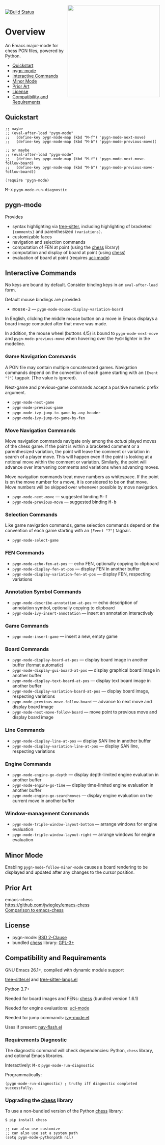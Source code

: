 <a href="/doc/images/gallery.md">
    <img src="/doc/images/pygn-mode-board.png" width=300 align="right"/>
</a>

[![Build Status](https://github.com/dwcoates/pygn-mode/workflows/CI/badge.svg)](https://github.com/dwcoates/pygn-mode/actions)

# Overview

An Emacs major-mode for chess PGN files, powered by Python.

 * [Quickstart](#quickstart)
 * [pygn-mode](#pygn-mode)
 * [Interactive Commands](#interactive-commands)
 * [Minor Mode](#minor-mode)
 * [Prior Art](#prior-art)
 * [License](#license)
 * [Compatibility and Requirements](#compatibility-and-requirements)

## Quickstart

```elisp
;; maybe
;; (eval-after-load "pygn-mode"
;;   (define-key pygn-mode-map (kbd "M-f") 'pygn-mode-next-move)
;;   (define-key pygn-mode-map (kbd "M-b") 'pygn-mode-previous-move))

;; or maybe
;; (eval-after-load "pygn-mode"
;;   (define-key pygn-mode-map (kbd "M-f") 'pygn-mode-next-move-follow-board)
;;   (define-key pygn-mode-map (kbd "M-b") 'pygn-mode-previous-move-follow-board))

(require 'pygn-mode)
```

<kbd>M-x</kbd> `pygn-mode-run-diagnostic`

## pygn-mode

Provides

 * syntax highlighting via [tree-sitter](https://github.com/emacs-tree-sitter), including highlighting of bracketed
   `{comments}` and parenthesized `(variations)`.
 * customizable faces
 * navigation and selection commands
 * computation of FEN at point (using the [chess](https://pypi.org/project/chess/) library)
 * computation and display of board at point (using [chess](https://pypi.org/project/chess/))
 * evaluation of board at point (requires [uci-mode](https://github.com/dwcoates/uci-mode))

## Interactive Commands

No keys are bound by default.  Consider binding keys in an `eval-after-load`
form.

Default mouse bindings are provided:

 * <kbd>mouse-2</kbd> — `pygn-mode-mouse-display-variation-board`

In English, clicking the middle mouse button on a move in Emacs displays a
board image computed after that move was made.

In addition, the mouse wheel (buttons 4/5) is bound to `pygn-mode-next-move`
and `pygn-mode-previous-move` when hovering over the `PyGN` lighter in the
modeline.

### Game Navigation Commands

A PGN file may contain multiple concatenated games.  Navigation commands
depend on the convention of each game starting with an `[Event "?"]` tagpair.
(The value is ignored).

Next-game and previous-game commands accept a positive numeric prefix argument.

 * `pygn-mode-next-game`
 * `pygn-mode-previous-game`
 * `pygn-mode-ivy-jump-to-game-by-any-header`
 * `pygn-mode-ivy-jump-to-game-by-fen`

### Move Navigation Commands

Move navigation commands navigate only among the _actual_ played moves of the
chess game.  If the point is within a bracketed comment or a parenthesized
variation, the point will leave the comment or variation in search of a player
move.  This will happen even if the point is looking at a notional move
within the comment or variation.  Similarly, the point will advance over
intervening comments and variations when advancing moves.

Move navigation commands treat move numbers as whitespace.  If the point is
on the move number for a move, it is considered to be on that move.  Move
numbers will be skipped over whenever possible by move navigation.

 * `pygn-mode-next-move` — suggested binding <kbd>M-f</kbd>
 * `pygn-mode-previous-move` — suggested binding <kbd>M-b</kbd>

### Selection Commands

Like game navigation commands, game selection commands depend on the convention
of each game starting with an `[Event "?"]` tagpair.

 * `pygn-mode-select-game`

### FEN Commands

 * `pygn-mode-echo-fen-at-pos` — echo FEN, optionally copying to clipboard
 * `pygn-mode-display-fen-at-pos` — display FEN in another buffer
 * `pygn-mode-display-variation-fen-at-pos` — display FEN, respecting variations

### Annotation Symbol Commands

 * `pygn-mode-describe-annotation-at-pos` — echo description of annotation symbol, optionally copying to clipboard
 * `pygn-mode-ivy-insert-annotation` — insert an annotation interactively

### Game Commands

 * `pygn-mode-insert-game` — insert a new, empty game

### Board Commands

 * `pygn-mode-display-board-at-pos` — display board image in another buffer (format automatic)
 * `pygn-mode-display-gui-board-at-pos` — display graphical board image in another buffer
 * `pygn-mode-display-text-board-at-pos` — display text board image in another buffer
 * `pygn-mode-display-variation-board-at-pos` — display board image, respecting variations
 * `pygn-mode-previous-move-follow-board` — advance to next move and display board image
 * `pygn-mode-next-move-follow-board` — move point to previous move and display board image

### Line Commands

 * `pygn-mode-display-line-at-pos` — display SAN line in another buffer
 * `pygn-mode-display-variation-line-at-pos` — display SAN line, respecting variations

### Engine Commands

 * `pygn-mode-engine-go-depth` — display depth-limited engine evaluation in another buffer
 * `pygn-mode-engine-go-time` — display time-limited engine evaluation in another buffer
 * `pygn-mode-engine-go-searchmoves` — display engine evaluation on the current move in another buffer

### Window-management Commands

 * `pygn-mode-triple-window-layout-bottom` — arrange windows for engine evaluation
 * `pygn-mode-triple-window-layout-right` — arrange windows for engine evaluation

## Minor Mode

Enabling `pygn-mode-follow-minor-mode` causes a board rendering to be displayed
and updated after any changes to the cursor position.

## Prior Art

emacs-chess  
<https://github.com/jwiegley/emacs-chess>  
[Comparison to emacs-chess](doc/comparison_to_emacs_chess.md)  

## License

* pygn-mode: [BSD 2-Clause](LICENSE)
* bundled [chess](https://pypi.org/project/chess/) library: [GPL-3+](lib/python/site-packages/chess.egg-info/LICENSE.txt)

## Compatibility and Requirements

GNU Emacs 26.1+, compiled with dynamic module support

[tree-sitter.el](https://github.com/emacs-tree-sitter/elisp-tree-sitter) and [tree-sitter-langs.el](https://github.com/emacs-tree-sitter/tree-sitter-langs)

Python 3.7+

Needed for board images and FENs: [chess](https://pypi.org/project/chess/) (bundled version 1.6.1)

Needed for engine evaluations: [uci-mode](https://github.com/dwcoates/uci-mode)

Needed for jump commands: [ivy-mode.el](https://github.com/abo-abo/swiper)

Uses if present: [nav-flash.el](http://github.com/rolandwalker/nav-flash)

### Requirements Diagnostic

The diagnostic command will check dependencies: Python, `chess` library,
and optional Emacs libraries.

Interactively: <kbd>M-x</kbd> `pygn-mode-run-diagnostic`

Programmatically:

``` elisp
(pygn-mode-run-diagnostic) ; truthy iff diagnostic completed successfully.
```

### Upgrading the [chess](https://pypi.org/project/chess/) library

To use a non-bundled version of the Python [chess](https://pypi.org/project/chess/) library:

```bash
$ pip install chess
```

```elisp
;; can also use customize
;; can also use set a system path
(setq pygn-mode-pythonpath nil)
```
